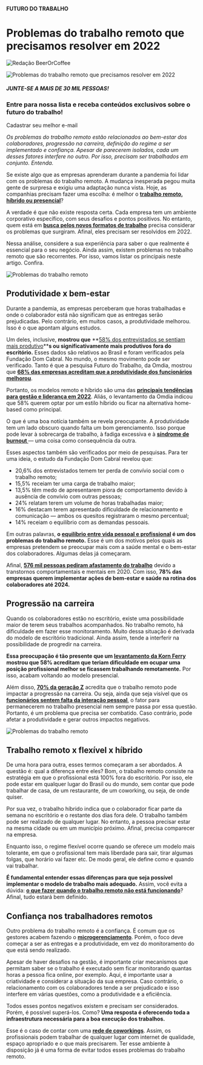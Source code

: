 #### FUTURO DO TRABALHO

# Problemas do trabalho remoto que precisamos resolver em 2022

![Redação BeerOrCoffee](https://www.gravatar.com/avatar/024b8167b470da13b33dcaa5cdb6245a?d=mm&s=128)



![Problemas do trabalho remoto que precisamos resolver em 2022](https://blog.beerorcoffee.com/wp-content/uploads/2021/12/tim-gouw-1K9T5YiZ2WU-unsplash-1077x720.jpg)

##### JUNTE-SE A MAIS DE 30 MIL PESSOAS!

### Entre para nossa lista e receba conteúdos exclusivos sobre o futuro do trabalho!

Cadastrar seu melhor e-mail

*Os problemas do trabalho remoto estão relacionados ao bem-estar dos colaboradores, progressão na carreira, definição do regime a ser implementado e confiança. Apesar de parecerem isolados, cada um desses fatores interfere no outro. Por isso, precisam ser trabalhados em conjunto. Entenda.*

Se existe algo que as empresas aprenderam durante a pandemia foi lidar com os problemas do trabalho remoto. A mudança inesperada pegou muita gente de surpresa e exigiu uma adaptação nunca vista. Hoje, as companhias precisam fazer uma escolha: é melhor o **[trabalho remoto, híbrido ou presencial](https://blog.beerorcoffee.com/2021/11/24/trabalho-remoto-hibrido-ou-presencial/)**?

A verdade é que não existe resposta certa. Cada empresa tem um ambiente corporativo específico, com seus desafios e pontos positivos. No entanto, quem está em [**busca pelos novos formatos de trabalho**](https://blog.beerorcoffee.com/2021/11/23/busca-pelos-novos-formatos-de-trabalho/) precisa considerar os problemas que surgiram. Afinal, eles precisam ser resolvidos em 2022.

Nessa análise, considere a sua experiência para saber o que realmente é essencial para o seu negócio. Ainda assim, existem problemas no trabalho remoto que são recorrentes. Por isso, vamos listar os principais neste artigo. Confira.

![Problemas do trabalho remoto ](https://blog.beerorcoffee.com/wp-content/uploads/2021/12/robert-bye-BY34glOW7wA-unsplash-1024x683.jpg)

## Produtividade x bem-estar

Durante a pandemia, as empresas perceberam que horas trabalhadas e onde o colaborador está não significam que as entregas serão prejudicadas. Pelo contrário, em muitos casos, a produtividade melhorou. Isso é o que apontam alguns estudos.

Um deles, inclusive, **mostrou que** **[58% dos entrevistados se sentiam mais produtivo](https://g1.globo.com/economia/concursos-e-emprego/noticia/2021/05/06/produtividade-aumenta-entre-profissionais-em-home-office-mas-bem-estar-esta-em-queda-diz-pesquisa.ghtml)****s ou significativamente mais produtivos fora do escritório.** Esses dados são relativos ao Brasil e foram verificados pela Fundação Dom Cabral. No mundo, o mesmo movimento pode ser verificado. Tanto é que a pesquisa Futuro do Trabalho, da Omdia, mostrou que [**68% das empresas acreditam que a produtividade dos funcionários melhorou**](https://venturebeat.com/2021/09/15/working-away-from-traditional-offices-will-become-the-new-norm/).

Portanto, os modelos remoto e híbrido são uma das [**principais tendências para gestão e liderança em 2022**](https://blog.beerorcoffee.com/2021/11/16/principais-tendencias-para-gestao-e-lideranca-em-2022/). Aliás, o levantamento da Omdia indicou que 58% querem optar por um estilo híbrido ou ficar na alternativa home-based como principal.

O que é uma boa notícia também se revela preocupante. A produtividade tem um lado obscuro quando falta um bom gerenciamento. Isso porque pode levar à sobrecarga de trabalho, à fadiga excessiva e à **[síndrome de burnout ](https://blog.beerorcoffee.com/2021/11/18/como-prevenir-a-sindrome-de-burnout-no-trabalho/)**— uma coisa como consequência da outra.

Esses aspectos também são verificados por meio de pesquisas. Para ter uma ideia, o estudo da Fundação Dom Cabral revelou que:

- 20,6% dos entrevistados temem ter perda de convívio social com o trabalho remoto;
- 15,5% receiam ter uma carga de trabalho maior;
- 13,5% têm medo de apresentarem piora de comportamento devido à ausência de convívio com outras pessoas;
- 24% relatam terem um volume de horas trabalhadas maior;
- 16% destacam terem apresentado dificuldade de relacionamento e comunicação — ambos os quesitos registraram o mesmo percentual;
- 14% receiam o equilíbrio com as demandas pessoais.

Em outras palavras, **o [equilíbrio entre vida pessoal e profissional](https://blog.beerorcoffee.com/2021/02/24/equilibrar-vida-pessoal-e-profissional/) é um dos problemas do trabalho remoto.** Esse é um dos motivos pelos quais as empresas pretendem se preocupar mais com a saúde mental e o bem-estar dos colaboradores. Algumas delas já começaram.

Afinal, [**576 mil pessoas pediram afastamento do trabalho**](https://www.cnnbrasil.com.br/business/sobe-33-o-interesse-das-empresas-em-criar-acoes-de-saude-mental-diz-pesquisa/) devido a transtornos comportamentais e mentais em 2020. Com isso, **78% das empresas querem implementar ações de bem-estar e saúde na rotina dos colaboradores até 2024.**

## Progressão na carreira

Quando os colaboradores estão no escritório, existe uma possibilidade maior de terem seus trabalhos acompanhados. No trabalho remoto, há dificuldade em fazer esse monitoramento. Muito dessa situação é derivada do modelo de escritório tradicional. Ainda assim, tende a interferir na possibilidade de progredir na carreira.

**Essa preocupação é tão presente que um [levantamento da Korn Ferry](https://www.kornferry.com/about-us/press/korn-ferry-survey-finds-professionals-believe-returning-to-office-will-be-difficult-strange)** **mostrou que 58% acreditam que teriam dificuldade em ocupar uma posição profissional melhor se ficassem trabalhando remotamente.** Por isso, acabam voltando ao modelo presencial.

Além disso, [**70% da geração Z**](https://extra.globo.com/economia/emprego/para-70-dos-jovens-da-geracao-home-office-pode-impactar-carreira-negativamente-25233085.html) acredita que o trabalho remoto pode impactar a progressão na carreira. Ou seja, ainda que seja visível que os [**funcionários sentem falta da interação pessoal**](https://blog.beerorcoffee.com/2021/11/09/funcionarios-sentem-falta-da-interacao-pessoal/), o fator para permanecerem no trabalho presencial nem sempre passa por essa questão. Portanto, é um problema que precisa ser combatido. Caso contrário, pode afetar a produtividade e gerar outros impactos negativos.

![Problemas do trabalho remoto ](https://blog.beerorcoffee.com/wp-content/uploads/2021/12/anubhav-saxena-RA5ntyyDHlw-unsplash-1024x628.jpg)

## Trabalho remoto x flexível x híbrido

De uma hora para outra, esses termos começaram a ser abordados. A questão é: qual a diferença entre eles? Bom, o trabalho remoto consiste na estratégia em que o profissional está 100% fora do escritório. Por isso, ele pode estar em qualquer lugar do Brasil ou do mundo, sem contar que pode trabalhar de casa, de um restaurante, de um coworking, ou seja, de onde quiser.

Por sua vez, o trabalho híbrido indica que o colaborador ficar parte da semana no escritório e o restante dos dias fora dele. O trabalho também pode ser realizado de qualquer lugar. No entanto, a pessoa precisar estar na mesma cidade ou em um município próximo. Afinal, precisa comparecer na empresa.

Enquanto isso, o regime flexível ocorre quando se oferece um modelo mais tolerante, em que o profissional tem mais liberdade para sair, tirar algumas folgas, que horário vai fazer etc. De modo geral, ele define como e quando vai trabalhar.

**É fundamental entender essas diferenças para que seja possível implementar o modelo de trabalho mais adequado.** Assim, você evita a dúvida: [**o que fazer quando o trabalho remoto não está funcionando**](https://blog.beerorcoffee.com/2021/11/30/o-que-fazer-quando-o-trabalho-remoto-nao-esta-funcionando/)? Afinal, tudo estará bem definido.

## Confiança nos trabalhadores remotos

Outro problema do trabalho remoto é a confiança. É comum que os gestores acabem fazendo o **[microgerenciamento](https://blog.beerorcoffee.com/2021/09/10/funcionarios-remotos-microgerenciar/)**. Porém, o foco deve começar a ser as entregas e a produtividade, em vez do monitoramento do que está sendo realizado.

Apesar de haver desafios na gestão, é importante criar mecanismos que permitam saber se o trabalho é executado sem ficar monitorando quantas horas a pessoa fica online, por exemplo. Aqui, é importante usar a criatividade e considerar a situação da sua empresa. Caso contrário, o relacionamento com os colaboradores tende a ser prejudicado e isso interfere em várias questões, como a produtividade e a eficiência.

Todos esses pontos negativos existem e precisam ser considerados. Porém, é possível superá-los. Como? **Uma resposta é oferecendo toda a infraestrutura necessária para a boa execução dos trabalhos.**

Esse é o caso de contar com uma **[rede de coworkings](https://beerorcoffee.com/o-que-e-coworking)**. Assim, os profissionais podem trabalhar de qualquer lugar com internet de qualidade, espaço apropriado e o que mais precisarem. Ter esse ambiente à disposição já é uma forma de evitar todos esses problemas do trabalho remoto.
